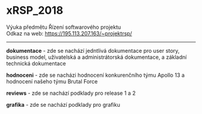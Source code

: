 # xRSP_2018
Výuka předmětu Řízení softwarového projektu <br>
Odkaz na web: https://195.113.207.163/~projektrsp/
____________________________________________________
<b>dokumentace</b> - zde se nachází jedntlivá dokumentace pro user story, business model, uživatelská a administrátorská dokumentace, a základní technická dokumentace

<b>hodnoceni</b> - zde se nacházi hodnocení konkurenčního týmu Apollo 13 a hodnocení našeho týmu Brutal Force

<b>reviews</b> - zde se nachází podklady pro release 1 a 2

<b>grafika</b> - zde se nachází podklady pro grafiku
